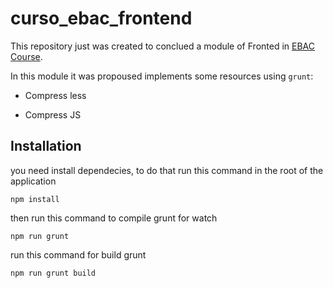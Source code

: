 # curso_ebac_frontend

This repository just was created to conclued a module of Fronted in [EBAC Course](https://ebaconline.com.br/front-end-profession).


In this module it was propoused implements some resources using `grunt`:

* Compress less

* Compress JS


## Installation

you need install dependecies, to do that run this command in the root of the application

``` 
npm install
```

then run this command to compile grunt for watch
``` 
npm run grunt
```


run this command for build grunt
``` 
npm run grunt build
```